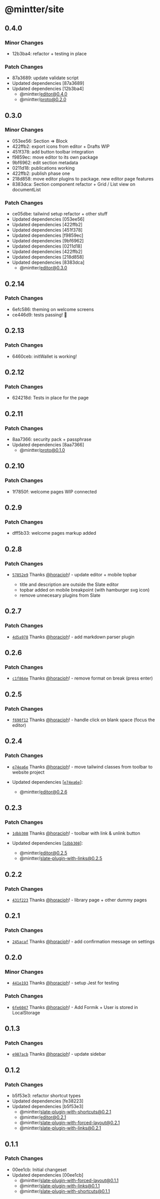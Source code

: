 # @mintter/site

## 0.4.0

### Minor Changes

- 12b3ba4: refactor + testing in place

### Patch Changes

- 87a3689: update validate script
- Updated dependencies [87a3689]
- Updated dependencies [12b3ba4]
  - @mintter/editor@0.4.0
  - @mintter/proto@0.2.0

## 0.3.0

### Minor Changes

- 053ee56: Section => Block
- 422ffb2: export icons from editor + Drafts WIP
- 451f378: add button toolbar integration
- f9859ec: move editor to its own package
- 9bf6962: edit section metadata
- 0211d18: publications working
- 422ffb2: publish phase one
- 218d858: move editor plugins to package. new editor page features
- 8383dca: Section component refactor + Grid / List view on documentList

### Patch Changes

- ce05dbe: tailwind setup refactor + other stuff
- Updated dependencies [053ee56]
- Updated dependencies [422ffb2]
- Updated dependencies [451f378]
- Updated dependencies [f9859ec]
- Updated dependencies [9bf6962]
- Updated dependencies [0211d18]
- Updated dependencies [422ffb2]
- Updated dependencies [218d858]
- Updated dependencies [8383dca]
  - @mintter/editor@0.3.0

## 0.2.14

### Patch Changes

- 6efc586: theming on welcome screens
- ce446d9: tests passing! 💪

## 0.2.13

### Patch Changes

- 6460ceb: initWallet is working!

## 0.2.12

### Patch Changes

- 624218d: Tests in place for the page

## 0.2.11

### Patch Changes

- 8aa7366: security pack + passphrase
- Updated dependencies [8aa7366]
  - @mintter/proto@0.1.0

## 0.2.10

### Patch Changes

- 1f7850f: welcome pages WIP connected

## 0.2.9

### Patch Changes

- dff5b33: welcome pages markup added

## 0.2.8

### Patch Changes

- [`57852e9`](https://github.com/mintterteam/frontend/commit/57852e91c3273d6eef8e310581151e3c69e696aa)
  Thanks [@horacioh](https://github.com/horacioh)! - update editor + mobile
  topbar

  - title and description are outside the Slate editor
  - topbar added on mobile breakpoint (with hamburger svg icon)
  - remove unnecesary plugins from Slate

## 0.2.7

### Patch Changes

- [`4d5a978`](https://github.com/mintterteam/frontend/commit/4d5a9789514b9ab6c5eaf810b512c74f9323998a)
  Thanks [@horacioh](https://github.com/horacioh)! - add markdown parser plugin

## 0.2.6

### Patch Changes

- [`c1f864e`](https://github.com/mintterteam/frontend/commit/c1f864eb7c7f4218461c794a3ecc093d9ffc631d)
  Thanks [@horacioh](https://github.com/horacioh)! - remove format on break
  (press enter)

## 0.2.5

### Patch Changes

- [`f690f12`](https://github.com/mintterteam/frontend/commit/f690f1259fefc0f452a60a7609259caacb7b0860)
  Thanks [@horacioh](https://github.com/horacioh)! - handle click on blank space
  (focus the editor)

## 0.2.4

### Patch Changes

- [`e74ea6e`](https://github.com/mintterteam/frontend/commit/e74ea6ec991afa2a91e556000c9bc203bb7cc8d2)
  Thanks [@horacioh](https://github.com/horacioh)! - move tailwind classes from
  toolbar to website project

- Updated dependencies
  [[`e74ea6e`](https://github.com/mintterteam/frontend/commit/e74ea6ec991afa2a91e556000c9bc203bb7cc8d2)]:
  - @mintter/editor@0.2.6

## 0.2.3

### Patch Changes

- [`1dbb308`](https://github.com/mintterteam/frontend/commit/1dbb308ad1e24ef5a808c22076cfe5dee29a01a0)
  Thanks [@horacioh](https://github.com/horacioh)! - toolbar with link & unlink
  button

- Updated dependencies
  [[`1dbb308`](https://github.com/mintterteam/frontend/commit/1dbb308ad1e24ef5a808c22076cfe5dee29a01a0)]:
  - @mintter/editor@0.2.5
  - @mintter/slate-plugin-with-links@0.2.5

## 0.2.2

### Patch Changes

- [`431f223`](https://github.com/mintterteam/frontend/commit/431f223a9c4ce33e931f4171f63e9e036b0cc879)
  Thanks [@horacioh](https://github.com/horacioh)! - library page + other dummy
  pages

## 0.2.1

### Patch Changes

- [`245acaf`](https://github.com/mintterteam/frontend/commit/245acaffc7d8db29463213075d9e3c525f21135a)
  Thanks [@horacioh](https://github.com/horacioh)! - add confirmation message on
  settings

## 0.2.0

### Minor Changes

- [`441e193`](https://github.com/mintterteam/frontend/commit/441e193566fcbb975582c74e04fa0ec288999605)
  Thanks [@horacioh](https://github.com/horacioh)! - setup Jest for testing

### Patch Changes

- [`6fe6047`](https://github.com/mintterteam/frontend/commit/6fe60477066e9144a3f5085fe6ae10882d0812d4)
  Thanks [@horacioh](https://github.com/horacioh)! - Add Formik + User is stored
  in LocalStorage

## 0.1.3

### Patch Changes

- [`e987acb`](https://github.com/mintterteam/frontend/commit/e987acbcdba5babf8114ec02ec163e9e6b70541b)
  Thanks [@horacioh](https://github.com/horacioh)! - update sidebar

## 0.1.2

### Patch Changes

- b5f53e3: refactor shortcut types
- Updated dependencies [fe38223]
- Updated dependencies [b5f53e3]
  - @mintter/slate-plugin-with-shortcuts@0.2.1
  - @mintter/editor@0.2.1
  - @mintter/slate-plugin-with-forced-layout@0.2.1
  - @mintter/slate-plugin-with-links@0.2.1

## 0.1.1

### Patch Changes

- 00ee1cb: Initial changeset
- Updated dependencies [00ee1cb]
  - @mintter/slate-plugin-with-forced-layout@0.1.1
  - @mintter/slate-plugin-with-links@0.1.1
  - @mintter/slate-plugin-with-shortcuts@0.1.1
